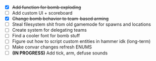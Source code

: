 - [x] ~~Add function for bomb exploding~~
- [ ] Add custom UI + scoreboard
- [x] ~~Change bomb behavior to team-based arming~~
- [ ] Steal filesystem shit from old gamemode for spawns and locations
- [ ] Create system for delegating teams
- [ ] Find a cooler font for bomb stuff
- [ ] Figure out how to script custom entities in hammer idk (long-term)
- [ ] Make convar changes refresh ENUMS
- [ ] **(IN PROGRESS)** Add tick, arm, defuse sounds